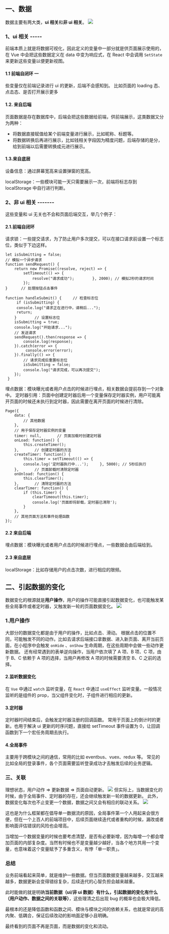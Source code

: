 ## 一、数据 

 数据主要有两大类，**ui 相关**和**非 ui 相关**。 ![](640.webp)

### 1、ui 相关 ----- 

前端本质上就是将数据可视化，因此定义的变量中一部分就是供页面展示使用的，在 Vue 中会把这些数据定义在 data 中变为响应式，在 React 中会调用 `SetState`  来更新这些变量以便更新视图。

#### 1.1 前端自闭环 一

些变量仅在前端记录进行 ui 的更新，后端不会感知到。 比如页面的 loading 态、 点击态、是否打开展示更多
#### 1.2. 来自后端 
页面数据是存在数据库中，后端会把这些数据给前端，供前端展示，这类数据又分为两种：

* 将数据直接赋值给某个前端变量进行展示，比如昵称、标题等。    
* 将数据转换后再进行展示，比如钱相关字段因为精度问题，后端存储的是分，给到前端以后需要转换成元进行展示。    

#### 1.3.来自底层 
设备信息：通过屏幕宽高来设置弹窗的宽高。

 localStorage：一些模块可能一天只需要展示一次，前端将标志存到 localStorage 中自行进行判断。

### 2、非 ui 相关 ------- 
这些变量和 ui 无关也不会和页面后端交互，举几个例子： 
#### 2.1.前端自闭环
请求锁：一些提交请求，为了防止用户多次提交，可以在接口请求前设置一个标志位，类似于下边这样。 

``` // 用于保存请求状态的标志位   
let isSubmitting = false;      
// 模拟一个异步请求    
function sendRequest() {
	return new Promise((resolve, reject) => {       
		setTimeout(() => {         
			resolve("请求成功");        }, 2000); // 模拟2秒的请求时间    
    	});   
}      // 处理按钮点击事件   

function handleSubmit() {     // 检查标志位     
     if (isSubmitting) {       
     console.log("请求正在进行中，请稍后...");      
     return;     
	}        // 设置标志位     
	isSubmitting = true;     
    console.log("开始请求...");        
    // 发送请求    
    sendRequest().then(response => {      
    	console.log(response);     
    }).catch(error => {     
         console.error(error);     
    }).finally(() => {    
    	// 请求完成后重置标志位       
    	isSubmitting = false;      
    	console.log("请求完成，可以再次提交");    
    });  
 }   
```
埋点数据：模块曝光或者用户点击的时候进行埋点，相关数据会提前存到一个对象中。 定时器引用：页面中创建定时器后用一个变量保存定时器实例，用户可能离开页面的时候还未执行到定时器，因此需要在离开页面的时候进行清除。
``` 
Page({    
	data: {     
		// 其他数据    
	},        
	// 用于保存定时器实例的变量    
	timer: null,       // 页面加载时创建定时器   
	onLoad: function() {    
		this.createTimer();    
	},       // 创建定时器的方法    
	createTimer: function() {    
		this.timer = setTimeout(() => {    
		console.log('定时器执行中...');     }, 5000); // 5秒后执行   
	},       // 页面卸载时清除定时器   
	onUnload: function() {    
		this.clearTimer();    
	},       // 清除定时器的方法    
	clearTimer: function() {   
		if (this.timer) {     
			clearTimeout(this.timer);      
			console.log('页面即将卸载，定时器已清除');    
		}    
	},       
	// 其他页面方法和事件处理函数 
});   
```

#### 2.2 来自后端
埋点数据：模块曝光或者用户点击的时候进行埋点，一些数据会由后端给到。
#### 2.3 来自底层 
localStorage：比如存储用户的点击次数，进行相应的限频。 

## 二、引起数据的变化 

数据变化的根源就是**用户操作**，用户的操作可能直接引起数据变化，也可能触发某些全局事件或者定时器，又触发新一轮的页面数据变化。 ![](641.webp) 

### 1.用户操作
大部分的数据变化都是由于用户的操作，比如点击、滑动。 根据点击的位置不同，可能触发不同的动作。比如去请求后端接口拿数据、进入新页面、离开当前页面，在小程序中会触发 `onHide` 、`onShow`  生命周期，在这些周期中会做一些动作更新数据。 还有经常遇到的表单逆向操作，当用户依次填了 A 项、B 项、C 项，由于 B、C  依赖于 A 项的选择，当用户再修改 A 项的时候需要清空 B、C 之前的选择。

####  2.监听数据变化

在 `Vue` 中通过 `watch` 监听变量，在 `React` 中通过 `useEffect` 监听变量。一般情况监听的是组件的 prop，当父组件变化时，子组件进行相应的更新。 

#### 3.定时器 

定时器时间结束后，会触发定时器注册的回调函数。 常用于页面上的倒计时的更新。也用于解决 ui 更新的时序问题，直接给 setTimeout 事件设置为 0，让回调函数到下一个宏任务周期去执行。 

#### 4.全局事件

主要用于跨模块之间的通信，常用的比如 eventbus、vuex、redux 等。 常见的比如全局的登录事件，各个页面需要监听登录成功才去触发后续的业务逻辑。 

### 三、关联 

理想状态，用户动作 => 更新数据 => 页面自动更新。 ![](642.webp) 但实际上，当数据变化的时候，由于全局事件、定时器的存在，还会继续触发新一轮的数据更新。 此外，数据变化每次也不止变更一个数据，数据之间又会有相应的联动关系。 ![](643.webp) 

这也是为什么框架都在倡导单一数据流的原因，全局事件第一个人用起来会很方便，但在一个上百人的前端项目中，后续页面继续迭代或者重构的时候，漏改或者影响面评估错误的风险也会增高。 

当增加一个数据变量的时候也要考虑清楚，是否有必要新增，因为每增一个都会增加页面的内部复杂度。当然有时候也不是变量越少越好，当各个地方共用一个变量，也意味着这个变量赋予了多重含义，有悖「单一职责」。

### 总结 

业务前端看起来简单，就是维护一些数据。但当页面数据变量越来越多，交互越来越多，数据更新会变得错综复杂，后续迭代的心智负担会越来越重。

 此时能做的就是明确**当前数据（ui/非 ui 数据）有什么，引起数据的变化有什么（用户动作、数据之间的关联等）**，这些理清之后出现 bug 的概率也会极大降低。

 最根本的还是降低函数和函数之间、模块与模块之间的依赖关系，也就是常说的高内聚、低耦合，保证后续改动的影响面足够小且明确。

 最终看到的页面不再是页面，而是数据的变化和流动。